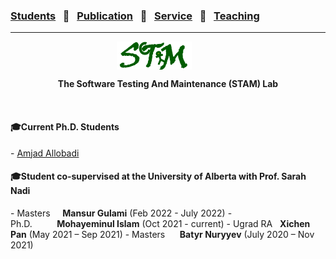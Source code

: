 ### [Students](stamlab.md) &nbsp;&nbsp;🌴&nbsp;&nbsp; [Publication](publications.md) &nbsp;&nbsp;🌴&nbsp;&nbsp; [Service](services.md) &nbsp;&nbsp;🌴&nbsp;&nbsp; [Teaching](teaching.md)
***
<style type="text/css">
.center{
  text-align:center; 
  display:block;
}

.centerImg {
  display: block;
  margin-left: 170px;  
}

</style>

<img src="assets/img/stam_logo.png" alt="The Software Testing And Maintenance (STAM) Lab" width="120" height="45" class="centerImg">
<p class="center"><b> The Software Testing And Maintenance (STAM) Lab</b></p>
<br/>

<h4>‍🎓Current Ph.D. Students</h4>
- <a href="https://www.amj.dev/" target="_blank">Amjad Allobadi</a>

<br/>

<h4>‍🎓Student co-supervised at the University of Alberta with Prof. Sarah Nadi</h4>
- Masters&nbsp;&nbsp;&nbsp;&nbsp;&nbsp;<b>Mansur Gulami</b> (Feb 2022 - July 2022)
- Ph.D.&nbsp;&nbsp;&nbsp;&nbsp;&nbsp;&nbsp;&nbsp;&nbsp;&nbsp;&nbsp;<b>Mohayeminul Islam</b> (Oct 2021 - current)
- Ugrad RA&nbsp;&nbsp;&nbsp;<b>Xichen Pan</b> (May 2021 – Sep 2021)
- Masters&nbsp;&nbsp;&nbsp;&nbsp;&nbsp;&nbsp;<b>Batyr Nuryyev</b> (July 2020 – Nov 2021)

